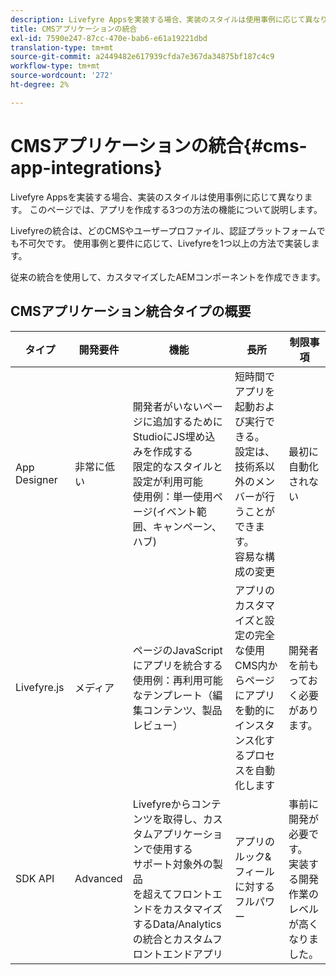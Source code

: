 ```yaml
---
description: Livefyre Appsを実装する場合、実装のスタイルは使用事例に応じて異なります。 このページでは、アプリを作成する3つの方法の機能について説明します。
title: CMSアプリケーションの統合
exl-id: 7590e247-87cc-470e-bab6-e61a19221dbd
translation-type: tm+mt
source-git-commit: a2449482e617939cfda7e367da34875bf187c4c9
workflow-type: tm+mt
source-wordcount: '272'
ht-degree: 2%

---
```


# CMSアプリケーションの統合{#cms-app-integrations}

Livefyre Appsを実装する場合、実装のスタイルは使用事例に応じて異なります。 このページでは、アプリを作成する3つの方法の機能について説明します。

Livefyreの統合は、どのCMSやユーザープロファイル、認証プラットフォームでも不可欠です。 使用事例と要件に応じて、Livefyreを1つ以上の方法で実装します。

従来の統合を使用して、カスタマイズしたAEMコンポーネントを作成できます。

## CMSアプリケーション統合タイプの概要

| タイプ | 開発要件 | 機能 | 長所 | 制限事項 |
|--- |--- |--- |--- |--- |
| App Designer | 非常に低い | 開発者がいないページに追加するためにStudioにJS埋め込みを作成する<br>限定的なスタイルと設定が利用可能</br>使用例：単一使用ページ(イベント範囲、キャンペーン、ハブ) | 短時間でアプリを起動および実行できる。 <br>設定は、技術系以外のメンバーが行うことができます。<br>容易な構成の変更 | 最初に<br>自動化されない |
| Livefyre.js | メディア | ページのJavaScriptにアプリを統合する<br>使用例：再利用可能なテンプレート（編集コンテンツ、製品レビュー） | アプリのカスタマイズと設定の完全な使用<br>CMS内からページにアプリを動的にインスタンス化するプロセスを自動化します | 開発者を前もっておく必要があります。 |
| SDK API | Advanced | Livefyreからコンテンツを取得し、カスタムアプリケーションで使用する<br>サポート対象外の製品<br>を超えてフロントエンドをカスタマイズするData/Analyticsの統合とカスタムフロントエンドアプリ | アプリのルック&amp;フィールに対するフルパワー | 事前に開発が必要です。 <br>実装する開発作業のレベルが高くなりました。 |
